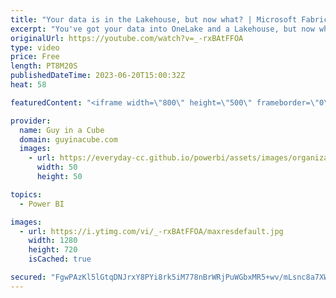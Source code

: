 ```yaml
---
title: "Your data is in the Lakehouse, but now what? | Microsoft Fabric (Public Preview)"
excerpt: "You've got your data into OneLake and a Lakehouse, but now what? What can you do with that data after you've landed it in Microsoft Fabric? Justyna walks us through different areas where you can leverage your data throughout fabric. From data warehouses to even Power BI!  What is Data engineering in"
originalUrl: https://youtube.com/watch?v=_-rxBAtFFOA
type: video
price: Free
length: PT8M20S
publishedDateTime: 2023-06-20T15:00:32Z
heat: 58

featuredContent: "<iframe width=\"800\" height=\"500\" frameborder=\"0\" src=\"https://www.youtube.com/embed/_-rxBAtFFOA\" allow=\"accelerometer; autoplay; encrypted-media; gyroscope; picture-in-picture\" allowfullscreen></iframe>"

provider:
  name: Guy in a Cube
  domain: guyinacube.com
  images:
    - url: https://everyday-cc.github.io/powerbi/assets/images/organizations/guyinacube.com-50x50.jpg
      width: 50
      height: 50

topics:
  - Power BI

images:
  - url: https://i.ytimg.com/vi/_-rxBAtFFOA/maxresdefault.jpg
    width: 1280
    height: 720
    isCached: true

secured: "FgwPAzKl5lGtqDNJrxY8PYi8rk5iM778nBrWRjPuWGbxMR5+wv/mLsnc8a7XWZg+emHNPCGv240ajWkAn3SH3czexe0VvO0vGBf1niMsNahUR99LxIlXXq1I4qcWa+P8fpe3cWNQkmeXlOWwqBODXFHjvIdYXOasXV7K4qUyyKktFlYoS7LHL9j1CZr8ifP/+9aWWOkQcGuavIer4DAO3vWye8tv67iT+Qlliie70W4FBepokb9/nqWwBY34hJDWt3JeeS3Q8zyKGkeKhYAej0SWNuTX2Iy8J9DwnbE0g9tN+zNmZWy8ZlfWKhqBZjan4iZOGYQCuzgg6a7oS9+28kPkZnaQEjNZNFSrkPYH//OmWomrGQwlTqMCjLX5md1z+KnM1RrC72RNkN05Xii1FFgxdN2DynJ/N0bJ7VAWQOk=;deLMwSdz557PUtnQgkrUAg=="
---
```


